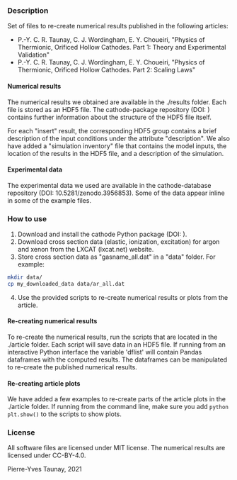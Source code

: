 ### Description
Set of files to re-create numerical results published in the following articles:

* P.-Y. C. R. Taunay, C. J. Wordingham, E. Y. Choueiri, 
"Physics of Thermionic, Orificed Hollow Cathodes. Part 1: Theory and Experimental Validation" 
* P.-Y. C. R. Taunay, C. J. Wordingham, E. Y. Choueiri, 
"Physics of Thermionic, Orificed Hollow Cathodes. Part 2: Scaling Laws"

#### Numerical results
The numerical results we obtained are available in the ./results folder. Each file is stored 
as an HDF5 file. The cathode-package repository (DOI: ) 
contains further information about the structure of the HDF5 file itself.

For each "insert" result, the corresponding HDF5 group contains a brief description of the input 
conditions under the attribute "description".
We also have added a "simulation inventory" file that contains the model inputs, the location of the results 
in the HDF5 file, and a description of the simulation. 

#### Experimental data
The experimental data we used are available in the cathode-database repository 
(DOI: 10.5281/zenodo.3956853). Some of the data appear inline in some of the example files. 

### How to use
1. Download and install the cathode Python package (DOI: ).
2. Download cross section data (elastic, ionization, excitation) for argon and xenon from the LXCAT (lxcat.net) website.
3. Store cross section data as "gasname_all.dat" in a "data" folder. For example: 
```bash
mkdir data/
cp my_downloaded_data data/ar_all.dat
```
4. Use the provided scripts to re-create numerical results or plots from the article.

#### Re-creating numerical results
To re-create the numerical results, run the scripts that are located in the ./article folder. 
Each script will save data in an HDF5 file. 
If running from an interactive Python interface the variable 'dflist' 
will contain Pandas dataframes with the computed results. 
The dataframes can be manipulated to re-create the published numerical results. 

#### Re-creating article plots
We have added a few examples to re-create parts of the article plots in the ./article folder.
If running from the command line, make sure you add ```python plt.show()``` to the scripts to show plots.

### License
All software files are licensed under MIT license.
The numerical results are licensed under CC-BY-4.0. 

Pierre-Yves Taunay, 2021
